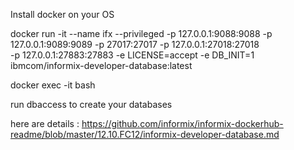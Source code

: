 Install docker on your OS 

docker run -it --name ifx --privileged -p 127.0.0.1:9088:9088 -p 127.0.0.1:9089:9089 -p 27017:27017 -p 127.0.0.1:27018:27018 \
-p 127.0.0.1:27883:27883 -e LICENSE=accept -e DB_INIT=1 ibmcom/informix-developer-database:latest

docker exec -it <CONTAINER ID> bash

run dbaccess to create your databases

here are details : https://github.com/informix/informix-dockerhub-readme/blob/master/12.10.FC12/informix-developer-database.md 
